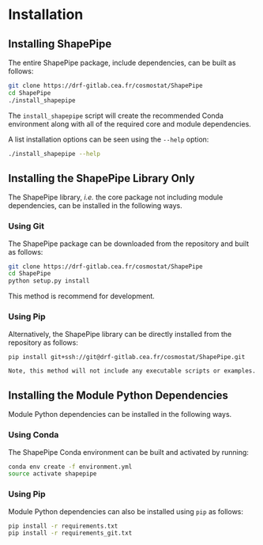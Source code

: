 # Installation

## Installing ShapePipe

The entire ShapePipe package, include dependencies, can be built as follows:

```bash
git clone https://drf-gitlab.cea.fr/cosmostat/ShapePipe
cd ShapePipe
./install_shapepipe
```

The `install_shapepipe` script will create the recommended Conda environment
along with all of the required core and module dependencies.

A list installation options can be seen using the `--help` option:

```bash
./install_shapepipe --help
```

## Installing the ShapePipe Library Only

The ShapePipe library, *i.e.* the core package not including module dependencies,
can be installed in the following ways.

### Using Git

The ShapePipe package can be downloaded from the repository
and built as follows:

```bash
git clone https://drf-gitlab.cea.fr/cosmostat/ShapePipe
cd ShapePipe
python setup.py install
```

This method is recommend for development.

### Using Pip

Alternatively, the ShapePipe library can be directly installed from the
repository as follows:

```bash
pip install git+ssh://git@drf-gitlab.cea.fr/cosmostat/ShapePipe.git
```

```{note}
Note, this method will not include any executable scripts or examples.
```

## Installing the Module Python Dependencies

Module Python dependencies can be installed in the following ways.

### Using Conda

The ShapePipe Conda environment can be built and activated by running:

```bash
conda env create -f environment.yml
source activate shapepipe
```

### Using Pip

Module Python dependencies can also be installed using `pip` as follows:

```bash
pip install -r requirements.txt
pip install -r requirements_git.txt
```
